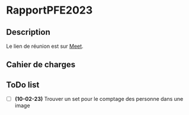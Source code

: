 # RapportPFE2023
## Description
Le lien de réunion est sur [Meet](https://meet.google.com/tri-azij-faw).
## Cahier de charges
## ToDo list
- [ ] **(10-02-23)** Trouver un set pour le comptage des personne dans une image